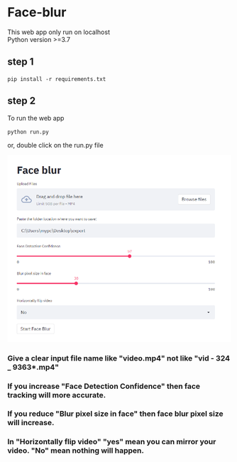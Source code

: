 # Face-blur
This web app only run on localhost <br>
Python version >=3.7
## step 1
```
pip install -r requirements.txt
```
## step 2
To run the web app 

```
python run.py
```
or, double click on the run.py file

![Demo](https://github.com/bmox/Face-blur/blob/main/demo/webapp.PNG)
### Give a clear input file name like "video.mp4" not like "vid - 324 _ 9363*.mp4"
### If you increase "Face Detection Confidence" then face tracking will more accurate. <br>
### If you reduce "Blur pixel size in face" then face blur pixel size will increase. <br>
### In "Horizontally flip video" "yes" mean you can mirror your video. "No" mean nothing will happen.
